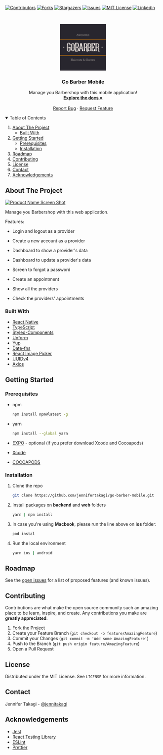 <!-- Inspired by https://github.com/jennifertakagi/go-barber-mobile -->

<!-- PROJECT SHIELDS -->
[![Contributors][contributors-shield]][contributors-url]
[![Forks][forks-shield]][forks-url]
[![Stargazers][stars-shield]][stars-url]
[![Issues][issues-shield]][issues-url]
[![MIT License][license-shield]][license-url]
[![LinkedIn][linkedin-shield]][linkedin-url]



<!-- PROJECT LOGO -->
<br />
<p align="center">
  <a href="https://github.com/jennifertakagi/go-barber-mobile">
    <img src="docs/logo.png" alt="Logo" width="150">
  </a>

  <h3 align="center">Go Barber Mobile</h3>

  <p align="center">
    Manage you Barbershop with this mobile application!
    <br />
    <a href="https://github.com/jennifertakagi/go-barber-mobile"><strong>Explore the docs »</strong></a>
    <br />
    <br />
    <a href="https://github.com/jennifertakagi/go-barber-mobile/issues">Report Bug</a>
    ·
    <a href="https://github.com/jennifertakagi/go-barber-mobile/issues">Request Feature</a>
  </p>
</p>



<!-- TABLE OF CONTENTS -->
<details open="open">
  <summary>Table of Contents</summary>
  <ol>
    <li>
      <a href="#about-the-project">About The Project</a>
      <ul>
        <li><a href="#built-with">Built With</a></li>
      </ul>
    </li>
    <li>
      <a href="#getting-started">Getting Started</a>
      <ul>
        <li><a href="#prerequisites">Prerequisites</a></li>
        <li><a href="#installation">Installation</a></li>
      </ul>
    </li>
    <li><a href="#roadmap">Roadmap</a></li>
    <li><a href="#contributing">Contributing</a></li>
    <li><a href="#license">License</a></li>
    <li><a href="#contact">Contact</a></li>
    <li><a href="#acknowledgements">Acknowledgements</a></li>
  </ol>
</details>



<!-- ABOUT THE PROJECT -->
## About The Project

[![Product Name Screen Shot][product-screenshot]](#)

Manage you Barbershop with this web application.

Features:
* Login and logout as a provider
* Create a new account as a provider
* Dashboard to show a provider's data
* Dashboard to update a provider's data
* Screen to forgot a password

* Create an appointment
* Show all the providers
* Check the providers' appointments



### Built With

* [React Native](https://reactnative.dev/)
* [TypeScript](https://www.typescriptlang.org/)
* [Styled-Components](https://styled-components.com/)
* [Unform](https://unform.dev/)
* [Yup](https://github.com/jquense/yup)
* [Date-fns](https://date-fns.org/)
* [React Image Picker](https://github.com/react-native-image-picker/react-native-image-picker)
* [UUIDv4](https://www.npmjs.com/package/uuidv4)
* [Axios](https://github.com/axios/axios)



<!-- GETTING STARTED -->
## Getting Started

### Prerequisites

* npm
  ```sh
  npm install npm@latest -g
  ```

* yarn
  ```sh
  npm install --global yarn
  ```

* [EXPO](https://expo.io/) - optional (if you prefer download Xcode and Cocoapods)

* [Xcode](https://apps.apple.com/us/app/xcode/id497799835?mt=12)

* [COCOAPODS](https://cocoapods.org/)



### Installation

1. Clone the repo
   ```sh
   git clone https://github.com/jennifertakagi/go-barber-mobile.git
   ```
2. Install packages on **backend** and **web** folders
   ```sh
   yarn | npm install
   ```
3. In case you're using **Macbook**, please run the line above on **ios** folder:
   ```sh
   pod instal
   ```
4. Run the local environment
   ```sh
   yarn ios | android
   ```



<!-- ROADMAP -->
## Roadmap

See the [open issues](https://github.com/jennifertakagi/go-barber-mobile/issues) for a list of proposed features (and known issues).



<!-- CONTRIBUTING -->
## Contributing

Contributions are what make the open source community such an amazing place to be learn, inspire, and create. Any contributions you make are **greatly appreciated**.

1. Fork the Project
2. Create your Feature Branch (`git checkout -b feature/AmazingFeature`)
3. Commit your Changes (`git commit -m 'Add some AmazingFeature'`)
4. Push to the Branch (`git push origin feature/AmazingFeature`)
5. Open a Pull Request



<!-- LICENSE -->
## License

Distributed under the MIT License. See `LICENSE` for more information.



<!-- CONTACT -->
## Contact

Jennifer Takagi - [@jennitakagi](https://twitter.com/jennitakagi)



<!-- ACKNOWLEDGEMENTS -->
## Acknowledgements
* [Jest](https://jestjs.io/)
* [React Testing Library](https://testing-library.com/)
* [ESLint](https://eslint.org/)
* [Prettier](https://prettier.io/)



<!-- MARKDOWN LINKS & IMAGES -->
<!-- https://www.markdownguide.org/basic-syntax/#reference-style-links -->
[contributors-shield]: https://img.shields.io/github/contributors/jennifertakagi/go-barber-mobile.svg?style=for-the-badge
[contributors-url]: https://github.com/jennifertakagi/go-barber-mobile/graphs/contributors
[forks-shield]: https://img.shields.io/github/forks/jennifertakagi/go-barber-mobile.svg?style=for-the-badge
[forks-url]: https://github.com/jennifertakagi/go-barber-mobile/network/members
[stars-shield]: https://img.shields.io/github/stars/jennifertakagi/go-barber-mobile.svg?style=for-the-badge
[stars-url]: https://github.com/jennifertakagi/go-barber-mobile/stargazers
[issues-shield]: https://img.shields.io/github/issues/jennifertakagi/go-barber-mobile.svg?style=for-the-badge
[issues-url]: https://github.com/jennifertakagi/go-barber-mobile/issues
[license-shield]: https://img.shields.io/github/license/jennifertakagi/go-barber-mobile.svg?style=for-the-badge
[license-url]: https://github.com/jennifertakagi/go-barber-mobile/blob/master/LICENSE.txt
[linkedin-shield]: https://img.shields.io/badge/-LinkedIn-black.svg?style=for-the-badge&logo=linkedin&colorB=555
[linkedin-url]: https://linkedin.com/in/jennifertakagi
[product-screenshot]: docs/go-barber-mobile.png

